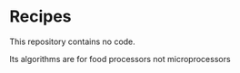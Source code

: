 # Recipes

This repository contains no code.

Its algorithms are for food processors not microprocessors


